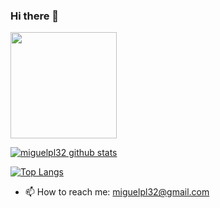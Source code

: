 ### Hi there 👋

<img align="center" height="170" src="https://github-readme-stats-sigma-five.vercel.app/api/top-langs/?username=miguelpl&layout=compact&langs_count=16&theme=dracula"/>


[![miguelpl32 github stats](https://github-readme-stats.vercel.app/api?username=miguelpl32)](https://github.com/miguelpl32/github-readme-stats)

[![Top Langs](https://github-readme-stats.vercel.app/api/top-langs/?username=miguelpl32&layout=compact)](https://github.com/miguelpl32/github-readme-stats)

- 📫 How to reach me: miguelpl32@gmail.com

<!--
**miguelpl32/miguelpl32** is a ✨ _special_ ✨ repository because its `README.md` (this file) appears on your GitHub profile.

Here are some ideas to get you started:

- 🔭 I’m currently working on ...
- 🌱 I’m currently learning ...
- 👯 I’m looking to collaborate on ...
- 🤔 I’m looking for help with ...
- 💬 Ask me about ...
- 📫 How to reach me: ...
- 😄 Pronouns: ...
- ⚡ Fun fact: ...
-->
